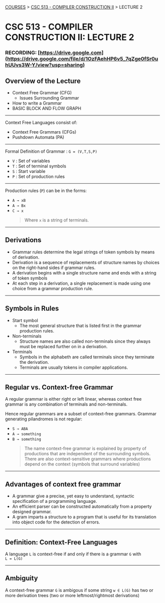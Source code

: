 [COURSES](../../README.md) > [CSC 513 - COMPILER CONSTRUCTION II](../../README.md) > LECTURE 2

# CSC 513 - COMPILER CONSTRUCTION II: LECTURE 2

### RECORDING: [https://drive.google.com](https://drive.google.com/file/d/1OzFAehHP6v5_7qZge0fSr0uhUUvs3W-Y/view?usp=sharing)

## Overview of the Lecture

- Context Free Grammar (CFG)
  - Issues Surrounding Grammar
- How to write a Grammar
- BASIC BLOCK AND FLOW GRAPH

---

Context Free Languages consist of:

- Context Free Grammars (CFGs)
- Pushdown Automata (PA)

---

Formal Definition of Grammar : `G = (V,T,S,P)`

- `V` : Set of variables
- `T` : Set of terminal symbols
- `S` : Start variable
- `P` : Set of production rules

---

Production rules (`P`) can be in the forms:

- `A → xB`
- `A → Bx`
- `C → x`
  > Where `x` is a string of terminals.

---

## Derivations

- Grammar rules determine the legal strings of token symbols by means of derivation.
- Derivation is a sequence of replacements of structure names by choices on the right-hand sides if grammar rules.
- A derivation begins with a single structure name and ends with a string of token symbols
- At each step in a derivation, a single replacement is made using one choice from a grammar production rule.

---

## Symbols in Rules

- Start symbol
  - The most general structure that is listed first in the grammar production rules.
- Non-terminals
  - Structure names are also called non-terminals since they always must be replaced further on in a derivation.
- Terminals
  - Symbols in the alphabeth are called terminals since they terminate the derivation.
  - Terminals are usually tokens in compiler applications.

---

## Regular vs. Context-free Grammar

A regular grammar is either right or left linear, whereas context free grammar is any combination of terminals and non-terminals.

Hence regular grammars are a subset of context-free grammars. Grammar generating pilandromes is not regular:

- `S → ABA`
- `A → something`
- `B → something`
  > The name context-free grammar is explained by property of productions that are independent of the surrounding symbols. There are also context-sensitive grammars where productions depend on the context (symbols that surround variables)

---

## Advantages of context free grammar

- A grammar give a precise, yet easy to understand, syntactic specification of a programming language.
- An efficient parser can be constructed automatically from a property designed grammar.
- A gram imparts a structure to a program that is useful for its translation into object code for the detection of errors.

---

## Definition: Context-Free Languages

A language `L` is context-free if and only if there is a grammar `G` with<br>
`L = L(G)`

---

## Ambiguity

A context-free grammar `G` is ambigous if some string `w ∈ L(G)` has two or more derivation trees (two or more leftmost/rightmost derivations)
